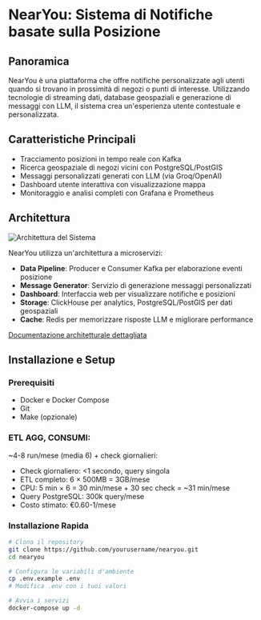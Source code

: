 # NearYou: Sistema di Notifiche basate sulla Posizione

## Panoramica
NearYou è una piattaforma che offre notifiche personalizzate agli utenti quando si trovano in prossimità di negozi o punti di interesse. Utilizzando tecnologie di streaming dati, database geospaziali e generazione di messaggi con LLM, il sistema crea un'esperienza utente contestuale e personalizzata.

## Caratteristiche Principali
- Tracciamento posizioni in tempo reale con Kafka
- Ricerca geospaziale di negozi vicini con PostgreSQL/PostGIS
- Messaggi personalizzati generati con LLM (via Groq/OpenAI)
- Dashboard utente interattiva con visualizzazione mappa
- Monitoraggio e analisi completi con Grafana e Prometheus

## Architettura
![Architettura del Sistema](docs/architecture/diagrams/architecture_overview.png)

NearYou utilizza un'architettura a microservizi:
- **Data Pipeline**: Producer e Consumer Kafka per elaborazione eventi posizione
- **Message Generator**: Servizio di generazione messaggi personalizzati
- **Dashboard**: Interfaccia web per visualizzare notifiche e posizioni
- **Storage**: ClickHouse per analytics, PostgreSQL/PostGIS per dati geospaziali
- **Cache**: Redis per memorizzare risposte LLM e migliorare performance

[Documentazione architetturale dettagliata](docs/architecture/overview.md)

## Installazione e Setup

### Prerequisiti
- Docker e Docker Compose
- Git
- Make (opzionale)

### ETL AGG, CONSUMI: 
~4-8 run/mese (media 6) + check giornalieri:
- Check giornaliero: <1 secondo, query singola
- ETL completo: 6 × 500MB = 3GB/mese
- CPU: 5 min × 6 = 30 min/mese + 30 sec check = ~31 min/mese
- Query PostgreSQL: 300k query/mese
- Costo stimato: €0.60-1/mese

### Installazione Rapida
```bash
# Clona il repository
git clone https://github.com/yourusername/nearyou.git
cd nearyou

# Configura le variabili d'ambiente
cp .env.example .env
# Modifica .env con i tuoi valori

# Avvia i servizi
docker-compose up -d